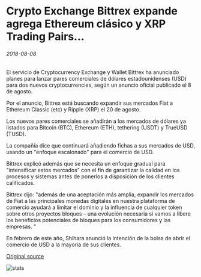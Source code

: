 # Crypto Exchange Bittrex expande agrega Ethereum clásico y XRP Trading Pairs...

###### 2018-08-08

El servicio de Cryptocurrency Exchange y Wallet Bittrex ha anunciado planes para lanzar pares comerciales de dólares estadounidenses (USD) para dos nuevos cryptocurrencies, según un anuncio oficial publicado el 8 de agosto.

Por el anuncio, Bittrex está buscando expandir sus mercados Fiat a Ethereum Classic (etc) y Ripple (XRP) el 20 de agosto.

Los nuevos pares comerciales se añadirán a los mercados de dólares ya listados para Bitcoin (BTC), Ethereum (ETH), tethering (USDT) y TrueUSD (TUSD).

La compañía dice que continuará añadiendo fichas a sus mercados de USD, usando un "enfoque escalonado" para el comercio de USD.

Bittrex explicó además que se necesita un enfoque gradual para "intensificar estos mercados" con el fin de garantizar la calidad en los procesos y sistemas antes de ponerlos a disposición de los clientes calificados.

Bittrex dijo: "además de una aceptación más amplia, expandir los mercados de Fiat a las principales monedas digitales en nuestra plataforma de comercio ayudará a limitar el dominio y la influencia de cualquier token sobre otros proyectos bloques – una evolución necesaria si vamos a libere los beneficios potenciales de bloques para los consumidores y las empresas. "

En febrero de este año, Shihara anunció la intención de la bolsa de abrir el comercio de USD a la mayoría de sus clientes.

[Original source](https://cointelegraph.com/news/crypto-exchange-bittrex-expands-adds-ethereum-classic-and-xrp-trading-pairs)

![stats](https://c.statcounter.com/11760860/0/a89fa40b/1/ "stats")